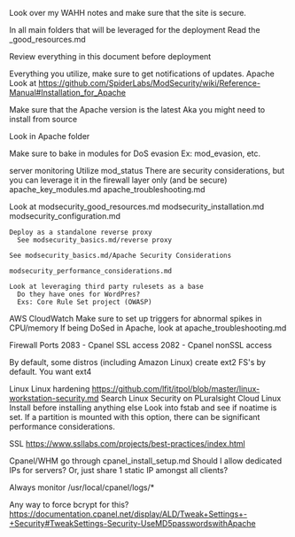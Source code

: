 Look over my WAHH notes and make sure that the site is secure.

In all main folders that will be leveraged for the deployment
  Read the _good_resources.md

Review everything in this document before deployment

Everything you utilize, make sure to get notifications of updates.
Apache
  Look at https://github.com/SpiderLabs/ModSecurity/wiki/Reference-Manual#Installation_for_Apache

  Make sure that the Apache version is the latest
    Aka you might need to install from source
    
  Look in Apache folder


  Make sure to bake in modules for DoS evasion
    Ex: mod_evasion, etc.

  server monitoring
    Utilize mod_status
      There are security considerations, but you can leverage it in the firewall layer only (and be secure)
      apache_key_modules.md
      apache_troubleshooting.md

  Look at modsecurity_good_resources.md
  modsecurity_installation.md
  modsecurity_configuration.md


    Deploy as a standalone reverse proxy
      See modsecurity_basics.md/reverse proxy

    See modsecurity_basics.md/Apache Security Considerations

    modsecurity_performance_considerations.md

    Look at leveraging third party rulesets as a base
      Do they have ones for WordPres?
      Exs: Core Rule Set project (OWASP)

AWS
  CloudWatch
    Make sure to set up triggers for abnormal spikes in CPU/memory
      If being DoSed in Apache, look at apache_troubleshooting.md

  Firewall Ports
    2083 - Cpanel SSL access
    2082 - Cpanel nonSSL access

  By default, some distros (including Amazon Linux) create ext2 FS's by default.  You want ext4
    

Linux
  Linux hardening
    https://github.com/lfit/itpol/blob/master/linux-workstation-security.md
    Search Linux Security on PLuralsight
  Cloud Linux
    Install before installing anything else
  Look into fstab and see if noatime is set.  If a partition is mounted with this option, there can be significant performance considerations.

  SSL
    https://www.ssllabs.com/projects/best-practices/index.html

Cpanel/WHM
  go through cpanel_install_setup.md
  Should I allow dedicated IPs for servers? Or, just share 1 static IP amongst all clients?

  Always monitor
    /usr/local/cpanel/logs/*
  
  Any way to force bcrypt for this?
    https://documentation.cpanel.net/display/ALD/Tweak+Settings+-+Security#TweakSettings-Security-UseMD5passwordswithApache


